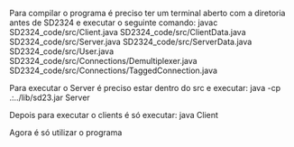 Para compilar o programa é preciso ter um terminal aberto com a diretoria antes de SD2324 e executar o seguinte comando:
javac SD2324_code/src/Client.java SD2324_code/src/ClientData.java SD2324_code/src/Server.java SD2324_code/src/ServerData.java SD2324_code/src/User.java SD2324_code/src/Connections/Demultiplexer.java SD2324_code/src/Connections/TaggedConnection.java

Para executar o Server é preciso estar dentro do src e executar:
java -cp .:../lib/sd23.jar Server

Depois para executar o clients é só executar:
java Client

Agora é só utilizar o programa
